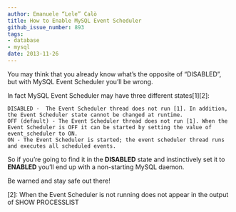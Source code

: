 ```yaml
---
author: Emanuele “Lele” Calò
title: How to Enable MySQL Event Scheduler
github_issue_number: 893
tags:
- database
- mysql
date: 2013-11-26
---
```


You may think that you already know what’s the opposite of “DISABLED”, but with MySQL Event Scheduler you’ll be wrong.

In fact MySQL Event Scheduler may have three different states[1][2]:

```
DISABLED -  The Event Scheduler thread does not run [1]. In addition, the Event Scheduler state cannot be changed at runtime.
OFF (default) - The Event Scheduler thread does not run [1]. When the Event Scheduler is OFF it can be started by setting the value of event_scheduler to ON.
ON - The Event Scheduler is started; the event scheduler thread runs and executes all scheduled events.
```

So if you’re going to find it in the **DISABLED** state and instinctively set it to **ENABLED** you’ll end up with a non-starting MySQL daemon.

Be warned and stay safe out there!

[1]: http://dev.mysql.com/doc/refman/5.5/en/events-configuration.html

[2]: When the Event Scheduler is not running does not appear in the output of SHOW PROCESSLIST
